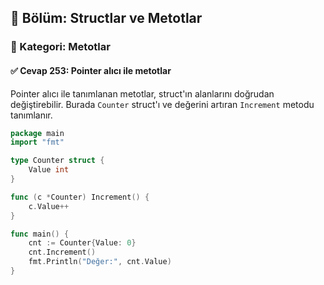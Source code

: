## 📘 Bölüm: Structlar ve Metotlar  
### 🔹 Kategori: Metotlar  
#### ✅ Cevap 253: Pointer alıcı ile metotlar

Pointer alıcı ile tanımlanan metotlar, struct'ın alanlarını doğrudan değiştirebilir. Burada `Counter` struct'ı ve değerini artıran `Increment` metodu tanımlanır.

```go
package main
import "fmt"

type Counter struct {
    Value int
}

func (c *Counter) Increment() {
    c.Value++
}

func main() {
    cnt := Counter{Value: 0}
    cnt.Increment()
    fmt.Println("Değer:", cnt.Value)
}
```
